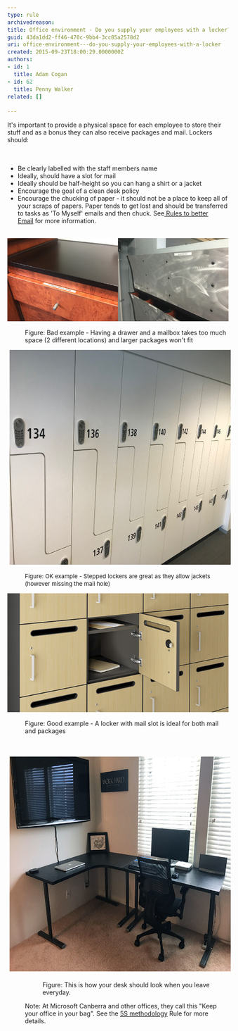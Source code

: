 ```yaml
---
type: rule
archivedreason: 
title: Office environment - Do you supply your employees with a locker?
guid: 43da1dd2-ff46-470c-9bb4-3cc85a2578d2
uri: office-environment---do-you-supply-your-employees-with-a-locker
created: 2015-09-23T18:00:29.0000000Z
authors:
- id: 1
  title: Adam Cogan
- id: 62
  title: Penny Walker
related: []

---
```



​​It's important to provide a physical space for each employee to store their stuff and as a bonus they can also receive packages and mail. Lockers should:<br>
<br><excerpt class='endintro'></excerpt><br>
<ul><li>Be clearly labelled with the staff members name<br></li><li>​Ideally, should have a slot for mail<br></li><li>Ideally should be half-height so you can hang a shirt or a jacket<br></li><li><span style="background-color:initial;">Encourage the goal of a clean desk policy</span></li><li><span style="background-color:initial;">Encourage the chucking of paper - it should not be a place to keep all of your scraps of papers. Paper tends to get lost and should be transferred to tasks as 'To Myself' emails and then chuck. See</span><a href="/_layouts/15/FIXUPREDIRECT.ASPX?WebId=3dfc0e07-e23a-4cbb-aac2-e778b71166a2&TermSetId=07da3ddf-0924-4cd2-a6d4-a4809ae20160&TermId=9775587d-d391-4b7d-8654-96953eeb9cfc" style="background-color:initial;"> Rules to better Email</a><span style="background-color:initial;"> for more information.​</span><br></li></ul><p>​<br>​<img src="drawer-bad.jpg" alt="drawer-bad.jpg" style="width:650px;" /></p><dl class="badImage"><dd>Figure: Bad example - Having a drawer and a mailbox takes too much space (2 different locations) and larger packages won't fit<br></dd></dl><dl class="ssw15-rteElement-ImageArea"><img src="Lockers.jpg" alt="Lockers.jpg" style="margin:0px 5px;width:650px;height:488px;" /></dl><dd class="ssw15-rteElement-FigureGood"><span style="font-size:13px;">Figure: OK example - Stepped lockers are great as they allow jackets (however missing the mail hole)</span><br></dd><dl><dl class="ssw15-rteElement-ImageArea"> <img src="locker-good.jpg" alt="locker-good.jpg" style="width:650px;" /> </dl><dd class="ssw15-rteElement-FigureGood">Figure: Good example - A locker with mail slot is ideal for bot​​h mail and packages<span style="color:#333333;background-color:initial;">​​</span></dd><p class="ssw15-rteElement-P">​</p><dl class="ssw15-rteElement-ImageArea"><img src="clean desk.jpg" alt="clean desk.jpg" style="font-weight:bold;color:#444444;margin:5px;width:650px;height:488px;" /></dl><dd><dl class="ssw15-rteElement-ImageArea"><dd class="ssw15-rteElement-FigureGood"><dl class="ssw15-rteElement-ImageArea">Figure: This is how your desk should look when you leave everyday.​</dl></dd></dl><p class="ssw15-rteElement-InfoBox">​Note: At Microsoft Canberra and other offices, they call this "Keep your office in your bag". See the <a href="/_layouts/15/FIXUPREDIRECT.ASPX?WebId=3dfc0e07-e23a-4cbb-aac2-e778b71166a2&TermSetId=07da3ddf-0924-4cd2-a6d4-a4809ae20160&TermId=950fe59d-6cfa-4661-9c87-6b9420cf8e52">5S methodology​</a> Rule for more details. <br></p></dd></dl>


